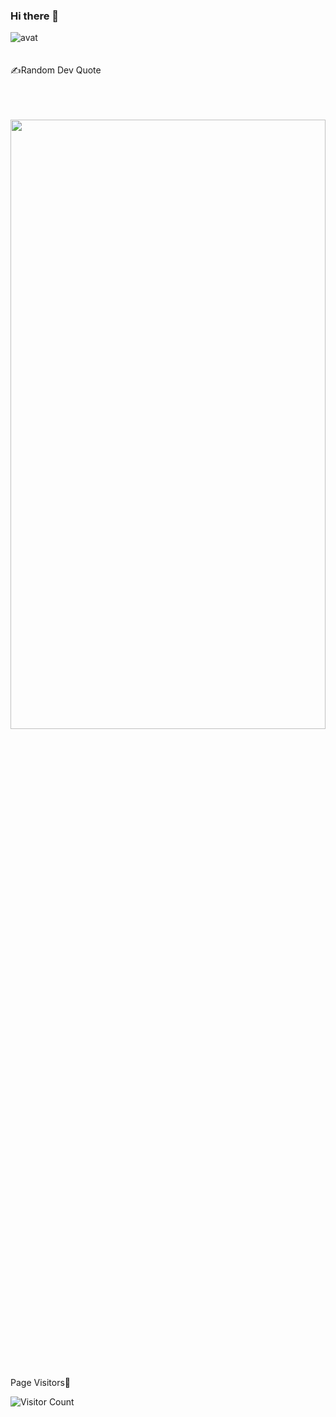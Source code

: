 ### Hi there 👋

<!--
**C2110h1bro/C2110h1bro** is a ✨ _special_ ✨ repository because its `README.md` (this file) appears on your GitHub profile.

Here are some ideas to get you started:

- 🔭 I’m currently working on ...
- 🌱 I’m currently learning ...
- 👯 I’m looking to collaborate on ...
- 🤔 I’m looking for help with ...
- 💬 Ask me about ...
- 📫 How to reach me: ...
- 😄 Pronouns: ...
- ⚡ Fun fact: ...
-->
![avat](https://icdn.dantri.com.vn/zoom/1200_630/2022/09/04/skysports-football-erling-haaland5886475-crop-1662280708084.jpeg)
<br>
<br>
<br>
✍️Random Dev Quote
<br>
<br>
<br>
<p>&nbsp;<img align="center" src="https://quotes-github-readme.vercel.app/api?type=horizontal&theme=radical" width="100%" height="50%" /></p>
<br>
<br>

Page Visitors💖

![Visitor Count](https://profile-counter.glitch.me/KhaccThienn/count.svg)

</p>
